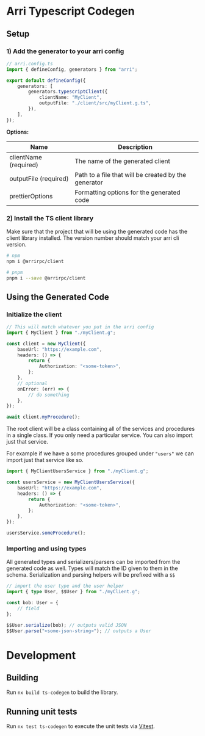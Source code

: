 # Arri Typescript Codegen

## Setup

### 1) Add the generator to your arri config

```ts
// arri.config.ts
import { defineConfig, generators } from "arri";

export default defineConfig({
    generators: [
        generators.typescriptClient({
            clientName: "MyClient",
            outputFile: "./client/src/myClient.g.ts",
        }),
    ],
});
```

**Options:**

| Name                  | Description                                          |
| --------------------- | ---------------------------------------------------- |
| clientName (required) | The name of the generated client                     |
| outputFile (required) | Path to a file that will be created by the generator |
| prettierOptions       | Formatting options for the generated code            |

### 2) Install the TS client library

Make sure that the project that will be using the generated code has the client library installed. The version number should match your arri cli version.

```bash
# npm
npm i @arrirpc/client

# pnpm
pnpm i --save @arrirpc/client
```

## Using the Generated Code

### Initialize the client

```ts
// This will match whatever you put in the arri config
import { MyClient } from "./myClient.g";

const client = new MyClient({
    baseUrl: "https://example.com",
    headers: () => {
        return {
            Authorization: "<some-token>",
        };
    },
    // optional
    onError: (err) => {
        // do something
    },
});

await client.myProcedure();
```

The root client will be a class containing all of the services and procedures in a single class. If you only need a particular service. You can also import just that service.

For example if we have a some procedures grouped under `"users"` we can import just that service like so.

```ts
import { MyClientUsersService } from "./myClient.g";

const usersService = new MyClientUsersService({
    baseUrl: "https://example.com",
    headers: () => {
        return {
            Authorization: "<some-token>",
        };
    },
});

usersService.someProcedure();
```

### Importing and using types

All generated types and serializers/parsers can be imported from the generated code as well. Types will match the ID given to them in the schema. Serialization and parsing helpers will be prefixed with a `$$`

```ts
// import the user type and the user helper
import { type User, $$User } from "./myClient.g";

const bob: User = {
    // field
};

$$User.serialize(bob); // outputs valid JSON
$$User.parse("<some-json-string>"); // outputs a User
```

# Development

## Building

Run `nx build ts-codegen` to build the library.

## Running unit tests

Run `nx test ts-codegen` to execute the unit tests via [Vitest](https://vitest.dev).
